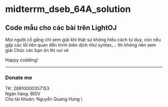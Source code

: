# midterrm_dseb_64A_solution

## Code mẫu cho các bài trên LightOJ

Mọi người cố gắng chỉ xem giải khi thật sự không hiểu cách tư duy, còn nếu gặp các lỗi liên quan đến trình biên dịch như syntax,... thì không nên xem giải
Chúc các bạn ôn thi vui vẻ

Happy codding!
___________________
### Donate me
TK: 28910000357153 \
Ngân hàng: BIDV \
Chủ tài khoản: Nguyễn Quang Hưng \
